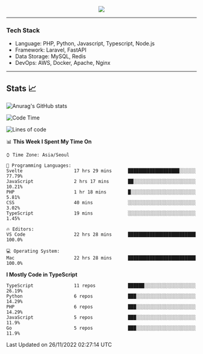 <p align="center">
  <a href="https://github.com/jin-wk">
    <img src="https://hits.seeyoufarm.com/api/count/incr/badge.svg?url=https%3A%2F%2Fgithub.com%2Fjin-wk&count_bg=%23C83D75&title_bg=%23555555&icon=&icon_color=%23E7E7E7&title=Hits&edge_flat=false"/>
  </a>
</p>

---

### Tech Stack
  - Language: PHP, Python, Javascript, Typescript, Node.js
  - Framework: Laravel, FastAPI
  - Data Storage: MySQL, Redis
  - DevOps: AWS, Docker, Apache, Nginx

---

## Stats 📈
  
![Anurag's GitHub stats](https://github-readme-stats.vercel.app/api?username=jin-wk&show_icons=true&count_private=true&theme=dracula)


<!--START_SECTION:waka-->
![Code Time](http://img.shields.io/badge/Code%20Time-255%20hrs%2010%20mins-blue)

![Lines of code](https://img.shields.io/badge/From%20Hello%20World%20I%27ve%20Written-267%20Thousand%20lines%20of%20code-blue)

📊 **This Week I Spent My Time On** 

```text
⌚︎ Time Zone: Asia/Seoul

💬 Programming Languages: 
Svelte                   17 hrs 29 mins      ███████████████████░░░░░░   77.79% 
JavaScript               2 hrs 17 mins       ██░░░░░░░░░░░░░░░░░░░░░░░   10.21% 
PHP                      1 hr 18 mins        █░░░░░░░░░░░░░░░░░░░░░░░░   5.81% 
CSS                      40 mins             ░░░░░░░░░░░░░░░░░░░░░░░░░   3.02% 
TypeScript               19 mins             ░░░░░░░░░░░░░░░░░░░░░░░░░   1.45%

🔥 Editors: 
VS Code                  22 hrs 28 mins      █████████████████████████   100.0%

💻 Operating System: 
Mac                      22 hrs 28 mins      █████████████████████████   100.0%

```

**I Mostly Code in TypeScript** 

```text
TypeScript               11 repos            ██████░░░░░░░░░░░░░░░░░░░   26.19% 
Python                   6 repos             ███░░░░░░░░░░░░░░░░░░░░░░   14.29% 
PHP                      6 repos             ███░░░░░░░░░░░░░░░░░░░░░░   14.29% 
JavaScript               5 repos             ███░░░░░░░░░░░░░░░░░░░░░░   11.9% 
Go                       5 repos             ███░░░░░░░░░░░░░░░░░░░░░░   11.9%

```



 Last Updated on 26/11/2022 02:27:14 UTC
<!--END_SECTION:waka-->
